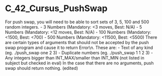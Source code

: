 # C_42_Cursus_PushSwap  
  
<Sort requirements>  
For push swap, you will need to be able to sort sets of 3, 5, 100 and 500 random integers.  
 - 3 Numbers (Mandatory: <3 moves, Best: N/A)  
 - 5 Numbers (Mandatory: <12 moves, Best: N/A)  
 - 100 Numbers (Mandatory: <1500, Best: <700)  
 - 500 Numbers (Mandatory: <11500, Best: <5500)  

<Error catching>  
There are certain types of arguments that should not be accepted by the push swap program and cause it to return Error\n. These are:  
 - Text of any kind (eg. ./push_swap one 2 3)  
 - Duplicate numbers (eg. ./push_swap 1 1 2 3)  
 - Any integers bigger than INT_MAX/smaller than INT_MIN (not listed in subject but checked in eval)  
In the case that there are no arguments, push swap should return nothing. (edited)  

